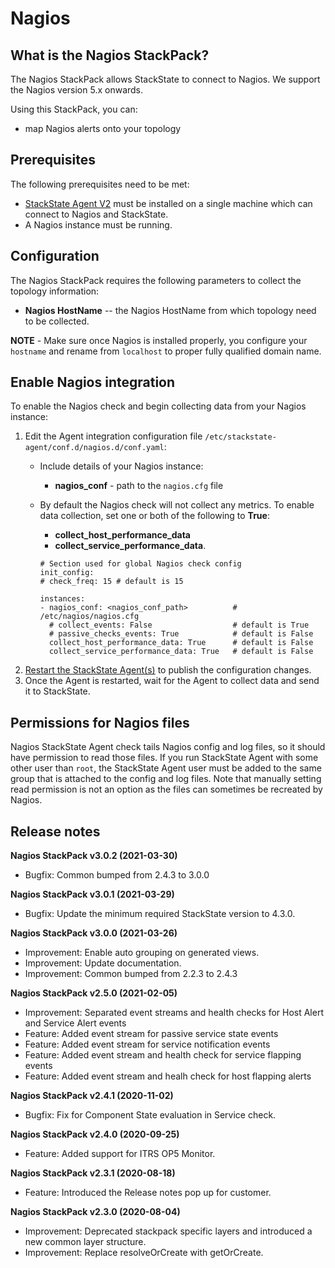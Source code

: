 # Nagios

## What is the Nagios StackPack?

The Nagios StackPack allows StackState to connect to Nagios. We support the Nagios version 5.x onwards.

Using this StackPack, you can:

* map Nagios alerts onto your topology

## Prerequisites

The following prerequisites need to be met:

* [StackState Agent V2](agent.md) must be installed on a single machine which can connect to Nagios and StackState.
* A Nagios instance must be running.

## Configuration

The Nagios StackPack requires the following parameters to collect the topology information:

* **Nagios HostName** -- the Nagios HostName from which topology need to be collected.

**NOTE** - Make sure once Nagios is installed properly, you configure your `hostname` and rename from `localhost` to proper fully qualified domain name.

## Enable Nagios integration

To enable the Nagios check and begin collecting data from your Nagios instance:

1. Edit the Agent integration configuration file `/etc/stackstate-agent/conf.d/nagios.d/conf.yaml`:
   * Include details of your Nagios instance: 
     * **nagios\_conf** - path to the `nagios.cfg` file
   * By default the Nagios check will not collect any metrics. To enable data collection, set one or both of the following to **True**:

     * **collect\_host\_performance\_data**
     * **collect\_service\_performance\_data**.

     ```text
     # Section used for global Nagios check config
     init_config:
     # check_freq: 15 # default is 15

     instances:
     - nagios_conf: <nagios_conf_path>          # /etc/nagios/nagios.cfg
       # collect_events: False                  # default is True
       # passive_checks_events: True            # default is False
       collect_host_performance_data: True      # default is False
       collect_service_performance_data: True   # default is False
     ```
2. [Restart the StackState Agent\(s\)](agent.md#start-stop-restart-the-stackstate-agent) to publish the configuration changes.
3. Once the Agent is restarted, wait for the Agent to collect data and send it to StackState.

## Permissions for Nagios files

Nagios StackState Agent check tails Nagios config and log files, so it should have permission to read those files. If you run StackState Agent with some other user than `root`, the StackState Agent user must be added to the same group that is attached to the config and log files. Note that manually setting read permission is not an option as the files can sometimes be recreated by Nagios.

## Release notes


**Nagios StackPack v3.0.2 (2021-03-30)**

- Bugfix: Common bumped from 2.4.3 to 3.0.0

**Nagios StackPack v3.0.1 (2021-03-29)**

- Bugfix: Update the minimum required StackState version to 4.3.0.

**Nagios StackPack v3.0.0 (2021-03-26)**

- Improvement: Enable auto grouping on generated views.
- Improvement: Update documentation.
- Improvement: Common bumped from 2.2.3 to 2.4.3

**Nagios StackPack v2.5.0 (2021-02-05)**

- Improvement: Separated event streams and health checks for Host Alert and Service Alert events
- Feature: Added event stream for passive service state events
- Feature: Added event stream for service notification events
- Feature: Added event stream and health check for service flapping events  
- Feature: Added event stream and healh check for host flapping alerts


**Nagios StackPack v2.4.1 \(2020-11-02\)**

* Bugfix: Fix for Component State evaluation in Service check.

**Nagios StackPack v2.4.0 \(2020-09-25\)**

* Feature: Added support for ITRS OP5 Monitor.

**Nagios StackPack v2.3.1 \(2020-08-18\)**

* Feature: Introduced the Release notes pop up for customer.

**Nagios StackPack v2.3.0 \(2020-08-04\)**

* Improvement: Deprecated stackpack specific layers and introduced a new common layer structure.
* Improvement: Replace resolveOrCreate with getOrCreate.


